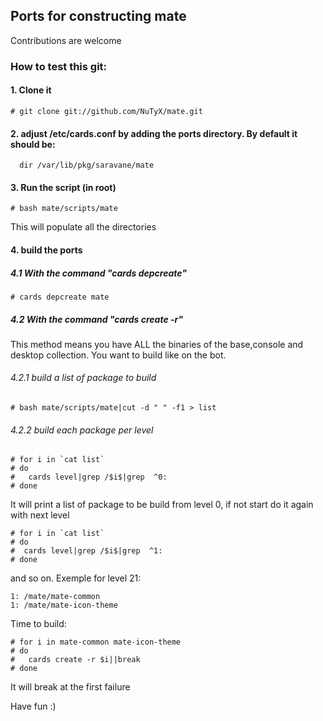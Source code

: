 ## Ports for constructing mate

Contributions are welcome

### How to test this git:

#### 1. Clone it

    # git clone git://github.com/NuTyX/mate.git

#### 2. adjust /etc/cards.conf by adding the ports directory. By default it should be:

      dir /var/lib/pkg/saravane/mate


#### 3. Run the script (in root)

    # bash mate/scripts/mate

This will populate all the directories 

#### 4. build the ports

##### 4.1 With the command "cards depcreate"
    # cards depcreate mate


##### 4.2 With the command "cards create -r" 
This method means you have ALL the binaries of the base,console and desktop collection. You want to build like on the bot.

###### 4.2.1 build a list of package to build

    # bash mate/scripts/mate|cut -d " " -f1 > list

###### 4.2.2 build each package per level

    # for i in `cat list`
    # do
    #   cards level|grep /$i$|grep  ^0:
    # done

It will print a list of package to be build from level 0, if not start do it again with next level

    # for i in `cat list`
    # do
    #  cards level|grep /$i$|grep  ^1:
    # done

and so on. Exemple for level 21:

    1: /mate/mate-common
    1: /mate/mate-icon-theme

Time to build:

    # for i in mate-common mate-icon-theme
    # do
    #   cards create -r $i||break
    # done

It will break at the first failure

Have fun :)
